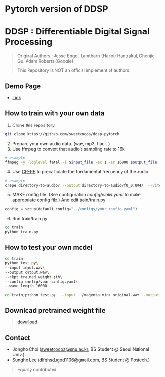 # Pytorch version of DDSP

# DDSP : Differentiable Digital Signal Processing

> Original Authors : Jesse Engel, Lamtharn (Hanoi) Hantrakul, Chenjie Gu, Adam Roberts (Google)

> This Repository is NOT an official implement of authors.

## Demo Page ##

- [Link](https://sweetcocoa.github.io/ddsp-pytorch-samples/)

## How to train with your own data

1. Clone this repository

```bash
git clone https://github.com/sweetcocoa/ddsp-pytorch
```

2. Prepare your own audio data. (wav, mp3, flac.. )
3. Use ffmpeg to convert that audio's sampling rate to 16k

```bash
# example
ffmpeg -y -loglevel fatal -i $input_file -ac 1 -ar 16000 $output_file
```
4. Use [CREPE](https://github.com/marl/crepe) to precalculate the fundamental frequency of the audio.

```bash
# example
crepe directory-to-audio/ --output directory-to-audio/f0_0.004/  --viterbi --step-size 4
```

5. MAKE config file. (See configuration *config/violin.yaml* to make appropriate config file.) And edit train/train.py

```python
config = setup(default_config="../configs/your_config.yaml")
```
6. Run train/train.py

```bash
cd train
python train.py
```

## How to test your own model ##

```bash
cd train
python test.py\ 
--input input.wav\
--output output.wav\
--ckpt trained_weight.pth\
--config config/your-config.yaml\
--wave_length 16000
```

```bash
cd train;python test.py  --input ../magenta_mine_original.wav --output output.wav --ckpt ../weight/200220.pth --config ../weight/200220.pth.yaml --wave_length 16000
```

## Download pretrained weight file ###
> [download](https://github.com/sweetcocoa/ddsp-pytorch/raw/models/weight.zip)

## Contact ##

- Jongho Choi (sweetcocoa@snu.ac.kr, BS Student @ Seoul National Univ.)
- Sungho Lee (dlfqhsdugod1106@gmail.com, BS Student @ Postech.)

> Equally contributed.
